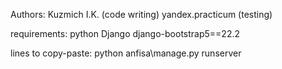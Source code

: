 Authors:
    Kuzmich I.K. (code writing)
    yandex.practicum (testing)

requirements:
    python
    Django
    django-bootstrap5==22.2

lines to copy-paste:
    python anfisa\manage.py runserver